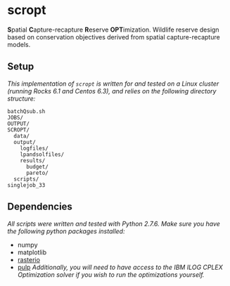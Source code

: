 # scropt
**S**patial **C**apture-recapture **R**eserve **OPT**imization. Wildlife reserve design based on conservation objectives derived from spatial capture-recapture models.


## Setup
*This implementation of `scropt` is written for and tested on a Linux cluster (running Rocks 6.1 and Centos 6.3), and relies on the following directory structure:*
```
batchQsub.sh
JOBS/
OUTPUT/
SCROPT/
  data/
  output/
    logfiles/
    lpandsolfiles/
    results/
      budget/
      pareto/
  scripts/
singlejob_33
```
## Dependencies
*All scripts were written and tested with Python 2.7.6. Make sure you have the following python packages installed:*
* numpy
* matplotlib
* [rasterio](https://pypi.python.org/pypi/rasterio)
* [pulp](https://pypi.python.org/pypi/PuLP)
*Additionally, you will need to have access to the IBM ILOG CPLEX Optimization solver if you wish to run the optimizations yourself.*

